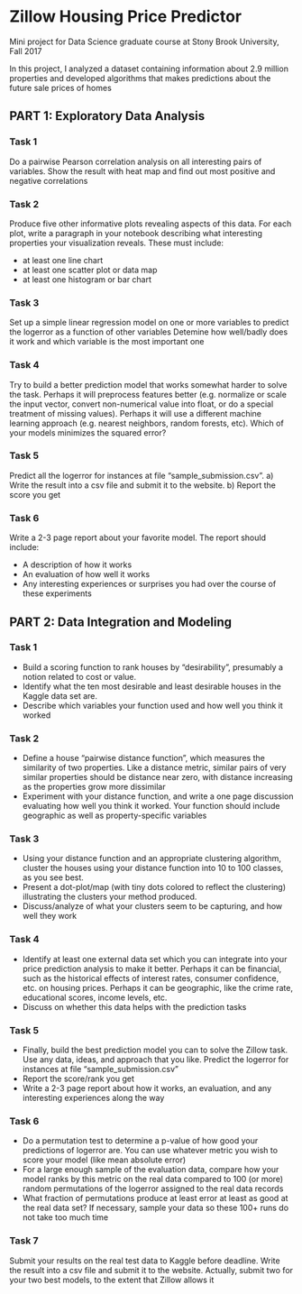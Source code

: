 # Zillow Housing Price Predictor

Mini project for Data Science graduate course at Stony Brook University, Fall 2017 

In this project, I analyzed a dataset containing information about 2.9 million properties and developed algorithms that makes predictions about the future sale prices of homes

## PART 1: Exploratory Data Analysis

### Task 1
Do a pairwise Pearson correlation analysis on all interesting pairs of variables. Show the result with heat map and find out most positive and negative correlations

### Task 2
Produce five other informative plots revealing aspects of this data. For each plot, write a paragraph in your notebook describing what interesting properties your visualization reveals. These must include:
- at least one line chart
- at least one scatter plot or data map
- at least one histogram or bar chart

### Task 3
Set up a simple linear regression model on one or more variables to predict the logerror as a function of other variables
Detemine how well/badly does it work and which variable is the most important one

### Task 4
Try to build a better prediction model that works somewhat harder to solve the task. Perhaps it will preprocess features better (e.g. normalize or scale the input vector, convert non-numerical value into float, or do a special treatment of missing values). Perhaps it will use a different machine learning approach (e.g. nearest neighbors, random forests, etc). Which of your models minimizes the squared error?

### Task 5
Predict all the logerror for instances at file “sample_submission.csv”. a) Write the result into a csv file and submit it to the website. b) Report the score you get

### Task 6
Write a 2-3 page report about your favorite model. The report should include:
- A description of how it works
- An evaluation of how well it works
- Any interesting experiences or surprises you had over the course of these experiments

## PART 2: Data Integration and Modeling
### Task 1
- Build a scoring function to rank houses by “desirability”, presumably a notion related to cost or value.
- Identify what the ten most desirable and least desirable houses in the Kaggle data set are.
- Describe which variables your function used and how well you think it worked

### Task 2
- Define a house “pairwise distance function”, which measures the similarity of two properties. Like a distance metric, similar pairs of very similar properties should be distance near zero, with distance increasing as the properties grow more dissimilar
- Experiment with your distance function, and write a one page discussion evaluating how well you think it worked. Your function should include geographic as well as property-specific variables

### Task 3
- Using your distance function and an appropriate clustering algorithm, cluster the houses using your distance function into 10 to 100 classes, as you see best.
- Present a dot-plot/map (with tiny dots colored to reflect the clustering) illustrating the clusters your method produced.
- Discuss/analyze of what your clusters seem to be capturing, and how well they work

### Task 4
- Identify at least one external data set which you can integrate into your price prediction analysis to make it better. Perhaps it can be financial, such as the historical effects of interest rates, consumer confidence, etc. on housing prices. Perhaps it can be geographic, like the crime rate, educational scores, income levels, etc.
- Discuss on whether this data helps with the prediction tasks

### Task 5
- Finally, build the best prediction model you can to solve the Zillow task. Use any data, ideas, and approach that you like. Predict the logerror for instances at file “sample_submission.csv”
- Report the score/rank you get
- Write a 2-3 page report about how it works, an evaluation, and any interesting experiences along the way

### Task 6
- Do a permutation test to determine a p-value of how good your predictions of logerror are. You can use whatever metric you wish to score your model (like mean absolute error)
- For a large enough sample of the evaluation data, compare how your model ranks by this metric on the real data compared to 100 (or more) random permutations of the logerror assigned to the real data records
- What fraction of permutations produce at least error at least as good at the real data set? If necessary, sample your data so these 100+ runs do not take too much time

### Task 7
Submit your results on the real test data to Kaggle before deadline. Write the result into a csv file and submit it to the website. Actually, submit two for your two best models, to the extent that Zillow allows it


